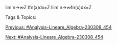 lim
n→∞Z
Ifn(x)dx=Z
Ilim
n→∞fn(x)dx=Z

   Tags & Topics:
   

[Previous: #Analysis-Lineare_Algebra-230308_454](Analysis-Lineare_Algebra-230308_454.md)

[Next: #Analysis-Lineare_Algebra-230308_454](Analysis-Lineare_Algebra-230308_454.md)
